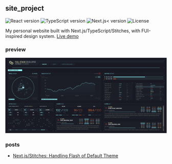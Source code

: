 ## site_project

<div>
<img alt="React version" src="https://img.shields.io/github/package-json/dependency-version/x7ci/site_project/react">
<img alt="TypeScript version" src="https://img.shields.io/github/package-json/dependency-version/x7ci/site_project/typescript">
<img alt="Next.js< version" src="https://img.shields.io/github/package-json/dependency-version/x7ci/site_project/next">
<img alt="License" src="https://img.shields.io/github/license/x7ci/site_project">
</div>

My personal website built with Next.js/TypeScript/Stitches, with FUI-inspired design system. [Live demo](https://x7ci.engineer/)

### preview
![Site demo](/demo.png?raw=true "x7ci.engineer")

### posts
- [Next.js/Stitches: Handling Flash of Default Theme](https://x7ci.engineer/posts/2023/handling-flash-of-default-theme)